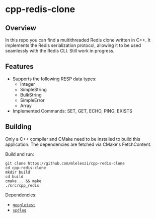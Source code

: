 # cpp-redis-clone

## Overview

In this repo you can find a multithreaded Redis clone written in C++. It implements the Redis serialization protocol, allowing it to be used seamlessly with the Redis CLI. Still work in progress.

## Features

- Supports the following RESP data types:
    - Integer 
    - SimpleString
    - BulkString
    - SimpleError
    - Array
- Implemented Commands: SET, GET, ECHO, PING, EXISTS

## Building

Only a C++ compiler and CMake need to be installed to build this application. The dependencies are fetched via CMake's
FetchContent.

Build and run:

```
git clone https://github.com/mleleszi/cpp-redis-clone
cd cpp-redis-clone
mkdir build
cd build
cmake .. && make
./src/cpp_redis
```

Dependencies:

- [`googletest`](https://github.com/google/googletest)
- [`spdlog`](https://github.com/gabime/spdlog)

  
  





